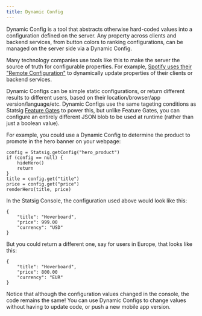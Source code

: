 ```yaml
---
title: Dynamic Config
---
```


Dynamic Config is a tool that abstracts otherwise hard-coded values into a configuration defined on the server. Any property across clients and backend services, from button colors to ranking configurations, can be managed on the server side via a Dynamic Config.

Many technology companies use tools like this to make the server the source of truth for configurable properties. For example, [Spotify uses their "Remote Configuration"](https://engineering.atspotify.com/2020/10/29/spotifys-new-experimentation-platform-part-1/) to dynamically update properties of their clients or backend services.

Dynamic Configs can be simple static configurations, or return different results to different users, based on their location/browser/app version/language/etc. Dynamic Configs use the same tageting conditions as Statsig [Feature Gates](/console/featureGates) to power this, but unlike Feature Gates, you can configure an entirely different JSON blob to be used at runtime (rather than just a boolean value).

For example, you could use a Dynamic Config to determine the product to promote in the hero banner on your webpage:

```
config = Statsig.getConfig("hero_product")
if (config == null) {
    hideHero()
    return
}
title = config.get("title")
price = config.get("price")
renderHero(title, price)
```

In the Statsig Console, the configuration used above would look like this:

```
{
    "title": "Hoverboard",
    "price": 999.00
    "currency": "USD"
}
```

But you could return a different one, say for users in Europe, that looks like this:

```
{
    "title": "Hoverboard",
    "price": 800.00
    "currency": "EUR"
}
```

Notice that although the configuration values changed in the console, the code remains the same! You can use Dynamic Configs to change values without having to update code, or push a new mobile app version.

